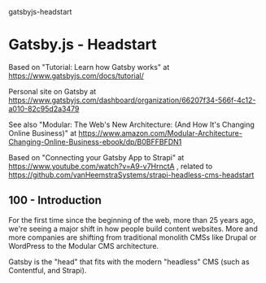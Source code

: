 gatsbyjs-headstart
# Gatsby.js - Headstart

Based on "Tutorial: Learn how Gatsby works" at https://www.gatsbyjs.com/docs/tutorial/

Personal site on Gatsby at https://www.gatsbyjs.com/dashboard/organization/66207f34-566f-4c12-a010-82c95d2a3479

See also "Modular: The Web's New Architecture: (And How It's Changing Online Business)" at https://www.amazon.com/Modular-Architecture-Changing-Online-Business-ebook/dp/B0BFFBFDN1

Based on "Connecting your Gatsby App to Strapi" at https://www.youtube.com/watch?v=A9-v7HrnctA , related to https://github.com/vanHeemstraSystems/strapi-headless-cms-headstart

## 100 - Introduction

For the first time since the beginning of the web, more than 25 years ago, we're seeing a major shift in how people build content websites. More and more companies are shifting from traditional monolith CMSs like Drupal or WordPress to the Modular CMS architecture.

Gatsby is the "head" that fits with the modern "headless" CMS (such as Contentful, and Strapi).
